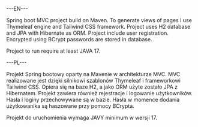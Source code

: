 ---EN---

Spring boot MVC project build on Maven. To generate views of pages I use Thymeleaf engine and Tailwind CSS framework. 
Project uses H2 database and JPA with Hibernate as ORM. Project include user registration. Encrypted using BCrypt passwords are stored in database.

Project to run require at least JAVA 17.

---PL---

Projekt Spring bootowy oparty na Mavenie w architekturze MVC. MVC realizowane jest dzięki silnikowi szablonów Thymeleaf i 
frameworkowi Tailwind CSS. Opiera się na baze H2, a jako ORM użyte zostało JPA z Hibernatem. 
Projekt zawiera również rejestracje i logowanie użytkowników. 
Hasła i loginy przechowywane są w bazie. Hasła w momence dodania użytkowanika są haszowane przy pomocy BCrypta.

Projekt do uruchomienia wymaga JAVY minimum w wersji 17.
